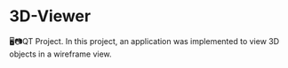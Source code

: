 # 3D-Viewer
🖥📷QT Project. 
In this project, an application was implemented to view 3D objects in a wireframe view.
